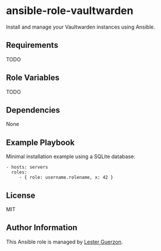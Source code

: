 ansible-role-vaultwarden
=========

Install and manage your Vaultwarden instances using Ansible.

Requirements
------------

TODO

Role Variables
--------------

TODO

Dependencies
------------

None

Example Playbook
----------------

Minimal installation example using a SQLite database:

    - hosts: servers
      roles:
         - { role: username.rolename, x: 42 }

License
-------

MIT

Author Information
------------------

This Ansible role is managed by [Lester Guerzon](https://medium.com/@linuxheadafterhours).
